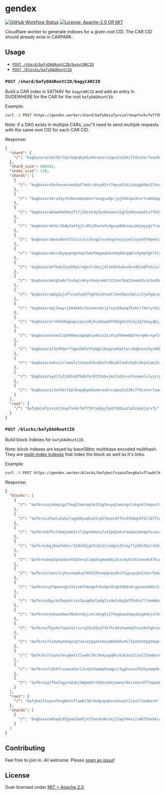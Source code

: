 # gendex

<p>
  <a href="https://github.com/web3-storage/gendex/actions/workflows/release.yml"><img alt="GitHub Workflow Status" src="https://img.shields.io/github/actions/workflow/status/web3-storage/gendex/test.yml?branch=main&style=for-the-badge" /></a>
  <a href="https://github.com/web3-storage/gendex/blob/main/LICENSE.md"><img alt="License: Apache-2.0 OR MIT" src="https://img.shields.io/badge/LICENSE-Apache--2.0%20OR%20MIT-yellow?style=for-the-badge" /></a>
</p>

Cloudflare worker to generate indexes for a given root CID. The CAR CID should already exist in CARPARK.

## Usage

* [`POST /shard/bafyDAGRootCID/bagyCARCID`](#post-shardbafydagrootcidbagycarcid)
* [`POST /blocks/bafyDAGRootCID`](#post-blocksbafydagrootcid)

### `POST /shard/bafyDAGRootCID/bagyCARCID`

Build a CAR index in SATNAV for `bagyCARCID` and add an entry in DUDEWHERE for the CAR for the root `bafyDAGRootCID`.

Example:

```sh
curl -X POST https://gendex.worker/shard/bafybeia7yvvioltmupfxvkcfef75htxqbyylpot5ddxuzla5zaokjyrvfu/bagbaierai3ot5krlbplbapqbym5immraoercsqwz2v226i77dcxnxrfaazbq
```

Note: if a DAG exists in multiple CARs, you"ll need to send multiple requests with the same root CID for each CAR CID.

Response:

```json
{
  "shard": {
    "/": "bagbaierai3ot5krlbplbapqbym5immraoercsqwz2v226i77dcxnxrfaazbq"
  },
  "shard_size": 980242,
  "index_size": 110,
  "shards": [
    {
      "/": "bagbaiera5etmvuesawkbpt7wdcrahsy43rr7mpux5iki2asggb4ps27ovyta"
    },
    {
      "/": "bagbaiera5rsd3yrhibnsmmeq4vertwiguu5prjpj54kvpo3turtxdm2mpp3q"
    },
    {
      "/": "bagbaiera6awehe5enzflfj3dssk3g7pv6xwawcxlglbn5muveo6lu7fb2yrq"
    },
    {
      "/": "bagbaierab3ic5b4p3aefgjli45y5horw3v4gyxp68esouu24jwyygs7ruwwa"
    },
    {
      "/": "bagbaierabwac6wv57zciccalsikvqplncmtqytncpjuwluiyseh7mpextzta"
    },
    {
      "/": "bagbaieradnc36yqvptgs4zplhdw7mqywqk5xm3q56xqqmlx3ympfgklfcy5a"
    },
    {
      "/": "bagbaierahfhak33iohbyordgczlvbojj4l3m3hdu4vv4cxdb3adfshsivl7a"
    },
    {
      "/": "bagbaieramzgtw6cfvv5qjcekyc4xeyukdrtz3imr5kq3tewm43vzc5om5u3q"
    },
    {
      "/": "bagbaieraqbq2yjaflcvo3yq5fhgk5xu5naatl5em3qse3qlzc5jw7gqcadcq"
    },
    {
      "/": "bagbaieraqj3vwyrjk64e6bc3azaecxdzjylsyi62wsg75shslf4olytdz3ca"
    },
    {
      "/": "bagbaierarrmfkdkgowpvipusv6jhuu6xqa6fbbkgdvt5cmj3qfaoxyq6jiaq"
    },
    {
      "/": "bagbaieraseeulzpdm66wzqqnghzy4ssz2zi4lpfhmmwdq7nnrqmbrxgelmrq"
    },
    {
      "/": "bagbaierat3zdh6erftgou5mhzthy6giibxgzumhpttyrcbqbcexs5yz46kya"
    },
    {
      "/": "bagbaierav6viirlexwlct3xqsdckcdksfcdbia5lnwhzkqhidmjeiawjhrra"
    },
    {
      "/": "bagbaieray4lfu3jm2ksd76d67er6t5tebvjmz7a53rna7noaeelvlvyitgga"
    },
    {
      "/": "bagbaierai3ot5krlbplbapqbym5immraobrcsqwz2v226i77dcxnxrfaazbq"
    }
  ],
  "root": {
    "/": "bafybeia7yvvioltmupfxvkcfef75htxqbyylpot5ddxuzla5zaokjyrvfu"
  }
}
```

### `POST /blocks/bafyDAGRootCID`

Build block indexes for `bafyDAGRootCID`.

Note: block indexes are keyed by base58btc multibase encoded multihash. They are [multi-index indexes](https://github.com/alanshaw/cardex#multi-index-index) that index the block _as well as_ it's links.

Example:

```sh
curl -X POST https://gendex.worker/blocks/bafybeifsspna7evg6wtxfluwbt36c3e4yapq6vze3vaut2izwl72ombxrm
```

Response:

```json
{
  "blocks": [
    {
      "/": "bafkreiajkbmpugz75eg2tmocmp3e33sg5kuyq2amzngslahgn6ltmqxxfa"
    },
    {
      "/": "bafkreia7wmluhebzfayp66yxdkaz5rp57pezn4ffksdth6qt6f2cl67f2a"
    },
    {
      "/": "bafkreibfhit3emjewk2rzlibpxb6wiufz42pq2atofaa2eo3anqwfxvaui"
    },
    {
      "/": "bafkreibgj6uwfebncr524o5djgt5ibx2lru4gns3lsoy7fy5ds35zrvk24"
    },
    {
      "/": "bafkreibwp3p5adaxnk2y5ecqliqq3sqmwe66j2cxcmykn3tnxewdc47hie"
    },
    {
      "/": "bafkreiclmncicyhuvouq4uy7m5522kzopgveu4nifsypsyzpols4sr5eka"
    },
    {
      "/": "bafkreicpfqmunngoi5vixmfhbngefx5sdpo4tqbtbbdxdrgyuosohbki3i"
    },
    {
      "/": "bafkreidqychd3wyw4rixs2avqdkvlp6q7is4w3c6q2ef5h4hx77rkmm6xa"
    },
    {
      "/": "bafkreiejwbzaebwz36nbxndyjxmlxbngkj273wgbywzhquybxgkm5julha"
    },
    {
      "/": "bafkreifhyo4ufquwtoslssrq33xd2oqf3efhsd4zhux4q2tnoibn7ghsiq"
    },
    {
      "/": "bafkreifoj4o4ymxkgzsg7oxi2ygqzesbeym6dek6v4ilfpobtmtpq5hppi"
    },
    {
      "/": "bafkreifsspna7evg6wtxfluwbt36c3e4yapq6vze3vaut2izwl72ombxrm"
    },
    {
      "/": "bafkreifu5khfcsowea5arl2cdyafww6phowqpii3gqhcxsw7h2hysmqd4i"
    },
    {
      "/": "bafkreig7fkwfagyrm2ahj56pemkrt5dhso4njmwne7dxizear4777apxee"
    }
  ],
  "root": {
    "/": "bafybeifsspna7evg6wtxfluwbt36c3e4yapq6vze3vaut2izwl72ombxrm"
  },
  "shards": [
    {
      "/": "bagbaieradoadc65goax2aehjn73oevbx6cbxjl5xp7k4vii24635mxkki42q"
    }
  ]
}
```
## Contributing

Feel free to join in. All welcome. Please [open an issue](https://github.com/web3-storage/gendex/issues)!

## License

Dual-licensed under [MIT + Apache 2.0](https://github.com/web3-storage/gendex/blob/main/LICENSE.md)
